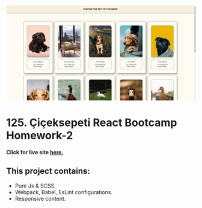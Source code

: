 ![Screenshot](./src/images/content/screen.jpg)

# 125. Çiçeksepeti React Bootcamp Homework-2

**Click for live site [here.](https://ciceksepeti-hw2-ogunakar.vercel.app/)**

## This project contains:

- Pure Js & SCSS.
- Webpack, Babel, EsLint configurations.
- Responsive content.